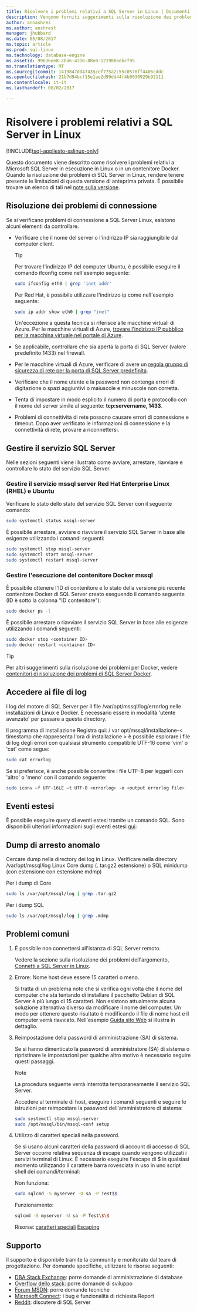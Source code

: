 ```yaml
---
title: Risolvere i problemi relativi a SQL Server in Linux | Documenti Microsoft
description: Vengono forniti suggerimenti sulla risoluzione dei problemi per l'utilizzo di SQL Server 2017 in Linux.
author: annashres
ms.author: anshrest
manager: jhubbard
ms.date: 05/08/2017
ms.topic: article
ms.prod: sql-linux
ms.technology: database-engine
ms.assetid: 99636ee8-2ba6-4316-88e0-121988eebcf9S
ms.translationtype: MT
ms.sourcegitcommit: 1419847dd47435cef775a2c55c0578ff4406cddc
ms.openlocfilehash: 21b7d94bcf15e1ae2d99dd44f4b0030929b92111
ms.contentlocale: it-it
ms.lasthandoff: 08/02/2017

---
```

# <a name="troubleshoot-sql-server-on-linux"></a>Risolvere i problemi relativi a SQL Server in Linux

[!INCLUDE[tsql-appliesto-sslinux-only](../includes/tsql-appliesto-sslinux-only.md)]

Questo documento viene descritto come risolvere i problemi relativi a Microsoft SQL Server in esecuzione in Linux o in un contenitore Docker. Quando la risoluzione dei problemi di SQL Server in Linux, rendere tenere presente le limitazioni di questa versione di anteprima privata. È possibile trovare un elenco di tali nel [note sulla versione](sql-server-linux-release-notes.md).

## <a id="connection"></a>Risoluzione dei problemi di connessione
Se si verificano problemi di connessione a SQL Server Linux, esistono alcuni elementi da controllare. 

- Verificare che il nome del server o l'indirizzo IP sia raggiungibile dal computer client.

   > [!TIP]
   > Per trovare l'indirizzo IP del computer Ubuntu, è possibile eseguire il comando ifconfig come nell'esempio seguente:
   >
   >   ```bash
   >   sudo ifconfig eth0 | grep 'inet addr'
   >   ```
   > Per Red Hat, è possibile utilizzare l'indirizzo ip come nell'esempio seguente:
   >
   >   ```bash
   >   sudo ip addr show eth0 | grep "inet"
   >   ```
   > Un'eccezione a questa tecnica si riferisce alle macchine virtuali di Azure. Per le macchine virtuali di Azure, [trovare l'indirizzo IP pubblico per la macchina virtuale nel portale di Azure](sql-server-linux-azure-virtual-machine.md#connect).

- Se applicabile, controllare che sia aperta la porta di SQL Server (valore predefinito 1433) nel firewall.

- Per le macchine virtuali di Azure, verificare di avere un [regola gruppo di sicurezza di rete per la porta di SQL Server predefinita](sql-server-linux-azure-virtual-machine.md#remote).

- Verificare che il nome utente e la password non contenga errori di digitazione o spazi aggiuntivi o maiuscole e minuscole non corretta.

- Tenta di impostare in modo esplicito il numero di porta e protocollo con il nome del server simile al seguente: **tcp:servername, 1433**.

- Problemi di connettività di rete possono causare errori di connessione e timeout. Dopo aver verificato le informazioni di connessione e la connettività di rete, provare a riconnettersi.

## <a name="manage-the-sql-server-service"></a>Gestire il servizio SQL Server

Nelle sezioni seguenti viene illustrato come avviare, arrestare, riavviare e controllare lo stato del servizio SQL Server. 

### <a name="manage-the-mssql-server-service-in-red-hat-enterprise-linux-rhel-and-ubuntu"></a>Gestire il servizio mssql server Red Hat Enterprise Linux (RHEL) e Ubuntu 

Verificare lo stato dello stato del servizio SQL Server con il seguente comando:

   ```bash
   sudo systemctl status mssql-server
   ```

È possibile arrestare, avviare o riavviare il servizio SQL Server in base alle esigenze utilizzando i comandi seguenti:

   ```bash
   sudo systemctl stop mssql-server
   sudo systemctl start mssql-server
   sudo systemctl restart mssql-server
   ```

### <a name="manage-the-execution-of-the-mssql-docker-container"></a>Gestire l'esecuzione del contenitore Docker mssql

È possibile ottenere l'ID di contenitore e lo stato della versione più recente contenitore Docker di SQL Server creato eseguendo il comando seguente (ID è sotto la colonna "ID contenitore"):

   ```bash
   sudo docker ps -l
   ```
   
È possibile arrestare o riavviare il servizio SQL Server in base alle esigenze utilizzando i comandi seguenti:
   
   ```bash
   sudo docker stop <container ID>
   sudo docker restart <container ID>
   ```

> [!TIP]
> Per altri suggerimenti sulla risoluzione dei problemi per Docker, vedere [contenitori di risoluzione dei problemi di SQL Server Docker](sql-server-linux-configure-docker.md#troubleshooting).

## <a name="access-the-log-files"></a>Accedere ai file di log
   
I log del motore di SQL Server per il file /var/opt/mssql/log/errorlog nelle installazioni di Linux e Docker. È necessario essere in modalità 'utente avanzato' per passare a questa directory.

Il programma di installazione Registra qui: / var opt/mssql/installazione-< timestamp che rappresenta l'ora di installazione > è possibile esplorare i file di log degli errori con qualsiasi strumento compatibile UTF-16 come 'vim' o 'cat' come segue: 

   ```bash
   sudo cat errorlog
   ```

Se si preferisce, è anche possibile convertire i file UTF-8 per leggerli con 'altro' o 'meno' con il comando seguente:
   
   ```bash
   sudo iconv –f UTF-16LE –t UTF-8 <errorlog> -o <output errorlog file>
   ```
## <a name="extended-events"></a>Eventi estesi

È possibile eseguire query di eventi estesi tramite un comando SQL.  Sono disponibili ulteriori informazioni sugli eventi estesi [qui](https://technet.microsoft.com/en-us/library/bb630282.aspx):

## <a name="crash-dumps"></a>Dump di arresto anomalo 

Cercare dump nella directory dei log in Linux. Verificare nella directory /var/opt/mssql/log Linux Core dump (. tar.gz2 estensione) o SQL minidump (con estensione con estensione mdmp)

Per i dump di Core 
   ```bash
   sudo ls /var/opt/mssql/log | grep .tar.gz2 
   ```

Per i dump SQL 
   ```bash
   sudo ls /var/opt/mssql/log | grep .mdmp 
   ```

## <a name="common-issues"></a>Problemi comuni

1. È possibile non connettersi all'istanza di SQL Server remoto.

   Vedere la sezione sulla risoluzione dei problemi dell'argomento, [Connetti a SQL Server in Linux](#connection).

2. Errore: Nome host deve essere 15 caratteri o meno.

   Si tratta di un problema noto che si verifica ogni volta che il nome del computer che sta tentando di installare il pacchetto Debian di SQL Server è più lungo di 15 caratteri. Non esistono attualmente alcuna soluzione alternativa diverso da modificare il nome del computer. Un modo per ottenere questo risultato è modificando il file di nome host e il computer verrà riavviato. Nell'esempio [Guida sito Web](http://www.cyberciti.biz/faq/ubuntu-change-hostname-command/) si illustra in dettaglio.

3. Reimpostazione della password di amministrazione (SA) di sistema.

   Se si hanno dimenticato la password di amministratore (SA) di sistema o ripristinare le impostazioni per qualche altro motivo è necessario seguire questi passaggi.

   > [!NOTE]
   > La procedura seguente verrà interrotta temporaneamente il servizio SQL Server.

   Accedere al terminale di host, eseguire i comandi seguenti e seguire le istruzioni per reimpostare la password dell'amministratore di sistema:

   ```bash
   sudo systemctl stop mssql-server
   sudo /opt/mssql/bin/mssql-conf setup
   ```

4. Utilizzo di caratteri speciali nella password.

   Se si usano alcuni caratteri della password di account di accesso di SQL Server occorre relativa sequenza di escape quando vengono utilizzati i servizi terminal di Linux. È necessario eseguire l'escape di $ in qualsiasi momento utilizzando il carattere barra rovesciata in uso in uno script shell dei comandi/terminal:

   Non funziona:

   ```bash
   sudo sqlcmd -S myserver -U sa -P Test$$
   ```

   Funzionamento:

   ```bash
   sqlcmd -S myserver -U sa -P Test\$\$
   ```

   Risorse: [caratteri speciali](http://tldp.org/LDP/abs/html/special-chars.html)
   [Escaping](http://tldp.org/LDP/abs/html/escapingsection.html)

## <a name="support"></a>Supporto

Il supporto è disponibile tramite la community e monitorato dal team di progettazione. Per domande specifiche, utilizzare le risorse seguenti:

- [DBA Stack Exchange](https://dba.stackexchange.com/questions/tagged/sql-server): porre domande di amministrazione di database
- [Overflow dello stack](http://stackoverflow.com/questions/tagged/sql-server): porre domande di sviluppo
- [Forum MSDN](https://social.msdn.microsoft.com/Forums/en-US/home?category=sqlserver): porre domande tecniche
- [Microsoft Connect](https://connect.microsoft.com/SQLServer/Feedback): i bug e funzionalità di richiesta Report
- [Reddit](https://www.reddit.com/r/SQLServer/): discutere di SQL Server

